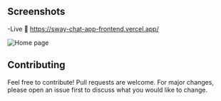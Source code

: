
## Screenshots


-Live 📍 https://sway-chat-app-frontend.vercel.app/

![Home page](https://drive.google.com/uc?export=view&id=14mGyBnadD91HIgOTphlhKG2zh6VncOC4)  


## Contributing

Feel free to contribute! Pull requests are welcome. For major changes, please open an issue first to discuss what you would like to change.
